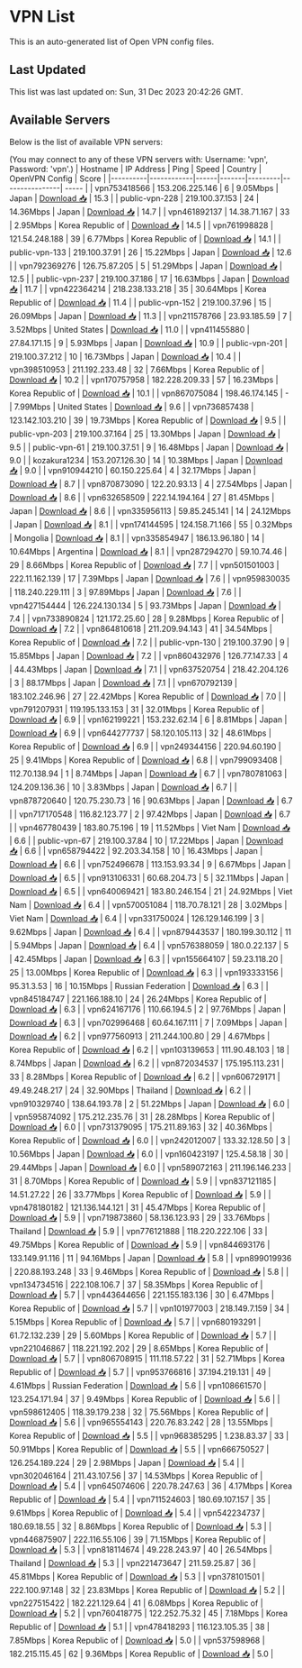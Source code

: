 # VPN List

This is an auto-generated list of Open VPN config files.

## Last Updated

This list was last updated on: Sun, 31 Dec 2023 20:42:26 GMT.

## Available Servers

Below is the list of available VPN servers:

(You may connect to any of these VPN servers with: Username: 'vpn', Password: 'vpn'.)
| Hostname | IP Address | Ping | Speed | Country | OpenVPN Config | Score |
|----------|------------|------|-------|---------|----------------| ----- |
| vpn753418566 | 153.206.225.146 | 6 | 9.05Mbps | Japan | [Download 📥](./configs/server_0_JP.ovpn) | 15.3 |
| public-vpn-228 | 219.100.37.153 | 24 | 14.36Mbps | Japan | [Download 📥](./configs/server_1_JP.ovpn) | 14.7 |
| vpn461892137 | 14.38.71.167 | 33 | 2.95Mbps | Korea Republic of | [Download 📥](./configs/server_2_KR.ovpn) | 14.5 |
| vpn761998828 | 121.54.248.188 | 39 | 6.77Mbps | Korea Republic of | [Download 📥](./configs/server_3_KR.ovpn) | 14.1 |
| public-vpn-133 | 219.100.37.91 | 26 | 15.22Mbps | Japan | [Download 📥](./configs/server_4_JP.ovpn) | 12.6 |
| vpn792369276 | 126.75.87.205 | 5 | 51.29Mbps | Japan | [Download 📥](./configs/server_5_JP.ovpn) | 12.5 |
| public-vpn-237 | 219.100.37.186 | 17 | 16.63Mbps | Japan | [Download 📥](./configs/server_6_JP.ovpn) | 11.7 |
| vpn422364214 | 218.238.133.218 | 35 | 30.64Mbps | Korea Republic of | [Download 📥](./configs/server_7_KR.ovpn) | 11.4 |
| public-vpn-152 | 219.100.37.96 | 15 | 26.09Mbps | Japan | [Download 📥](./configs/server_8_JP.ovpn) | 11.3 |
| vpn211578766 | 23.93.185.59 | 7 | 3.52Mbps | United States | [Download 📥](./configs/server_9_US.ovpn) | 11.0 |
| vpn411455880 | 27.84.171.15 | 9 | 5.93Mbps | Japan | [Download 📥](./configs/server_10_JP.ovpn) | 10.9 |
| public-vpn-201 | 219.100.37.212 | 10 | 16.73Mbps | Japan | [Download 📥](./configs/server_11_JP.ovpn) | 10.4 |
| vpn398510953 | 211.192.233.48 | 32 | 7.66Mbps | Korea Republic of | [Download 📥](./configs/server_12_KR.ovpn) | 10.2 |
| vpn170757958 | 182.228.209.33 | 57 | 16.23Mbps | Korea Republic of | [Download 📥](./configs/server_13_KR.ovpn) | 10.1 |
| vpn867075084 | 198.46.174.145 | - | 7.99Mbps | United States | [Download 📥](./configs/server_14_US.ovpn) | 9.6 |
| vpn736857438 | 123.142.103.210 | 39 | 19.73Mbps | Korea Republic of | [Download 📥](./configs/server_15_KR.ovpn) | 9.5 |
| public-vpn-203 | 219.100.37.164 | 25 | 13.30Mbps | Japan | [Download 📥](./configs/server_16_JP.ovpn) | 9.5 |
| public-vpn-61 | 219.100.37.51 | 9 | 16.48Mbps | Japan | [Download 📥](./configs/server_17_JP.ovpn) | 9.0 |
| kozakura1234 | 153.207.126.30 | 14 | 10.38Mbps | Japan | [Download 📥](./configs/server_18_JP.ovpn) | 9.0 |
| vpn910944210 | 60.150.225.64 | 4 | 32.17Mbps | Japan | [Download 📥](./configs/server_19_JP.ovpn) | 8.7 |
| vpn870873090 | 122.20.93.13 | 4 | 27.54Mbps | Japan | [Download 📥](./configs/server_20_JP.ovpn) | 8.6 |
| vpn632658509 | 222.14.194.164 | 27 | 81.45Mbps | Japan | [Download 📥](./configs/server_21_JP.ovpn) | 8.6 |
| vpn335956113 | 59.85.245.141 | 14 | 24.12Mbps | Japan | [Download 📥](./configs/server_22_JP.ovpn) | 8.1 |
| vpn174144595 | 124.158.71.166 | 55 | 0.32Mbps | Mongolia | [Download 📥](./configs/server_23_MN.ovpn) | 8.1 |
| vpn335854947 | 186.13.96.180 | 14 | 10.64Mbps | Argentina | [Download 📥](./configs/server_24_AR.ovpn) | 8.1 |
| vpn287294270 | 59.10.74.46 | 29 | 8.66Mbps | Korea Republic of | [Download 📥](./configs/server_25_KR.ovpn) | 7.7 |
| vpn501501003 | 222.11.162.139 | 17 | 7.39Mbps | Japan | [Download 📥](./configs/server_26_JP.ovpn) | 7.6 |
| vpn959830035 | 118.240.229.111 | 3 | 97.89Mbps | Japan | [Download 📥](./configs/server_27_JP.ovpn) | 7.6 |
| vpn427154444 | 126.224.130.134 | 5 | 93.73Mbps | Japan | [Download 📥](./configs/server_28_JP.ovpn) | 7.4 |
| vpn733890824 | 121.172.25.60 | 28 | 9.28Mbps | Korea Republic of | [Download 📥](./configs/server_29_KR.ovpn) | 7.2 |
| vpn864810618 | 211.209.94.143 | 41 | 34.54Mbps | Korea Republic of | [Download 📥](./configs/server_30_KR.ovpn) | 7.2 |
| public-vpn-130 | 219.100.37.90 | 9 | 15.85Mbps | Japan | [Download 📥](./configs/server_31_JP.ovpn) | 7.2 |
| vpn860432976 | 126.77.147.33 | 4 | 44.43Mbps | Japan | [Download 📥](./configs/server_32_JP.ovpn) | 7.1 |
| vpn637520754 | 218.42.204.126 | 3 | 88.17Mbps | Japan | [Download 📥](./configs/server_33_JP.ovpn) | 7.1 |
| vpn670792139 | 183.102.246.96 | 27 | 22.42Mbps | Korea Republic of | [Download 📥](./configs/server_34_KR.ovpn) | 7.0 |
| vpn791207931 | 119.195.133.153 | 31 | 32.01Mbps | Korea Republic of | [Download 📥](./configs/server_35_KR.ovpn) | 6.9 |
| vpn162199221 | 153.232.62.14 | 6 | 8.81Mbps | Japan | [Download 📥](./configs/server_36_JP.ovpn) | 6.9 |
| vpn644277737 | 58.120.105.113 | 32 | 48.61Mbps | Korea Republic of | [Download 📥](./configs/server_37_KR.ovpn) | 6.9 |
| vpn249344156 | 220.94.60.190 | 25 | 9.41Mbps | Korea Republic of | [Download 📥](./configs/server_38_KR.ovpn) | 6.8 |
| vpn799093408 | 112.70.138.94 | 1 | 8.74Mbps | Japan | [Download 📥](./configs/server_39_JP.ovpn) | 6.7 |
| vpn780781063 | 124.209.136.36 | 10 | 3.83Mbps | Japan | [Download 📥](./configs/server_40_JP.ovpn) | 6.7 |
| vpn878720640 | 120.75.230.73 | 16 | 90.63Mbps | Japan | [Download 📥](./configs/server_41_JP.ovpn) | 6.7 |
| vpn717170548 | 116.82.123.77 | 2 | 97.42Mbps | Japan | [Download 📥](./configs/server_42_JP.ovpn) | 6.7 |
| vpn467780439 | 183.80.75.196 | 19 | 11.52Mbps | Viet Nam | [Download 📥](./configs/server_43_VN.ovpn) | 6.6 |
| public-vpn-67 | 219.100.37.84 | 10 | 17.22Mbps | Japan | [Download 📥](./configs/server_44_JP.ovpn) | 6.6 |
| vpn658794422 | 92.203.34.158 | 10 | 16.43Mbps | Japan | [Download 📥](./configs/server_45_JP.ovpn) | 6.6 |
| vpn752496678 | 113.153.93.34 | 9 | 6.67Mbps | Japan | [Download 📥](./configs/server_46_JP.ovpn) | 6.5 |
| vpn913106331 | 60.68.204.73 | 5 | 32.11Mbps | Japan | [Download 📥](./configs/server_47_JP.ovpn) | 6.5 |
| vpn640069421 | 183.80.246.154 | 21 | 24.92Mbps | Viet Nam | [Download 📥](./configs/server_48_VN.ovpn) | 6.4 |
| vpn570051084 | 118.70.78.121 | 28 | 3.02Mbps | Viet Nam | [Download 📥](./configs/server_49_VN.ovpn) | 6.4 |
| vpn331750024 | 126.129.146.199 | 3 | 9.62Mbps | Japan | [Download 📥](./configs/server_50_JP.ovpn) | 6.4 |
| vpn879443537 | 180.199.30.112 | 11 | 5.94Mbps | Japan | [Download 📥](./configs/server_51_JP.ovpn) | 6.4 |
| vpn576388059 | 180.0.22.137 | 5 | 42.45Mbps | Japan | [Download 📥](./configs/server_52_JP.ovpn) | 6.3 |
| vpn155664107 | 59.23.118.20 | 25 | 13.00Mbps | Korea Republic of | [Download 📥](./configs/server_53_KR.ovpn) | 6.3 |
| vpn193333156 | 95.31.3.53 | 16 | 10.15Mbps | Russian Federation | [Download 📥](./configs/server_54_RU.ovpn) | 6.3 |
| vpn845184747 | 221.166.188.10 | 24 | 26.24Mbps | Korea Republic of | [Download 📥](./configs/server_55_KR.ovpn) | 6.3 |
| vpn624167176 | 110.66.194.5 | 2 | 97.76Mbps | Japan | [Download 📥](./configs/server_56_JP.ovpn) | 6.3 |
| vpn702996468 | 60.64.167.111 | 7 | 7.09Mbps | Japan | [Download 📥](./configs/server_57_JP.ovpn) | 6.2 |
| vpn977560913 | 211.244.100.80 | 29 | 4.67Mbps | Korea Republic of | [Download 📥](./configs/server_58_KR.ovpn) | 6.2 |
| vpn103139653 | 111.90.48.103 | 18 | 8.74Mbps | Japan | [Download 📥](./configs/server_59_JP.ovpn) | 6.2 |
| vpn872034537 | 175.195.113.231 | 33 | 8.28Mbps | Korea Republic of | [Download 📥](./configs/server_60_KR.ovpn) | 6.2 |
| vpn606729171 | 49.49.248.217 | 24 | 32.90Mbps | Thailand | [Download 📥](./configs/server_61_TH.ovpn) | 6.2 |
| vpn910329740 | 138.64.193.78 | 2 | 51.22Mbps | Japan | [Download 📥](./configs/server_62_JP.ovpn) | 6.0 |
| vpn595874092 | 175.212.235.76 | 31 | 28.28Mbps | Korea Republic of | [Download 📥](./configs/server_63_KR.ovpn) | 6.0 |
| vpn731379095 | 175.211.89.163 | 32 | 40.36Mbps | Korea Republic of | [Download 📥](./configs/server_64_KR.ovpn) | 6.0 |
| vpn242012007 | 133.32.128.50 | 3 | 10.56Mbps | Japan | [Download 📥](./configs/server_65_JP.ovpn) | 6.0 |
| vpn160423197 | 125.4.58.18 | 30 | 29.44Mbps | Japan | [Download 📥](./configs/server_66_JP.ovpn) | 6.0 |
| vpn589072163 | 211.196.146.233 | 31 | 8.70Mbps | Korea Republic of | [Download 📥](./configs/server_67_KR.ovpn) | 5.9 |
| vpn837121185 | 14.51.27.22 | 26 | 33.77Mbps | Korea Republic of | [Download 📥](./configs/server_68_KR.ovpn) | 5.9 |
| vpn478180182 | 121.136.144.121 | 31 | 45.47Mbps | Korea Republic of | [Download 📥](./configs/server_69_KR.ovpn) | 5.9 |
| vpn719873860 | 58.136.123.93 | 29 | 33.76Mbps | Thailand | [Download 📥](./configs/server_70_TH.ovpn) | 5.9 |
| vpn776121888 | 118.220.222.106 | 33 | 49.75Mbps | Korea Republic of | [Download 📥](./configs/server_71_KR.ovpn) | 5.9 |
| vpn844693176 | 133.149.91.116 | 11 | 94.16Mbps | Japan | [Download 📥](./configs/server_72_JP.ovpn) | 5.8 |
| vpn899019936 | 220.88.193.248 | 33 | 9.46Mbps | Korea Republic of | [Download 📥](./configs/server_73_KR.ovpn) | 5.8 |
| vpn134734516 | 222.108.106.7 | 37 | 58.35Mbps | Korea Republic of | [Download 📥](./configs/server_74_KR.ovpn) | 5.7 |
| vpn443644656 | 221.155.183.136 | 30 | 6.47Mbps | Korea Republic of | [Download 📥](./configs/server_75_KR.ovpn) | 5.7 |
| vpn101977003 | 218.149.7.159 | 34 | 5.15Mbps | Korea Republic of | [Download 📥](./configs/server_76_KR.ovpn) | 5.7 |
| vpn680193291 | 61.72.132.239 | 29 | 5.60Mbps | Korea Republic of | [Download 📥](./configs/server_77_KR.ovpn) | 5.7 |
| vpn221046867 | 118.221.192.202 | 29 | 8.65Mbps | Korea Republic of | [Download 📥](./configs/server_78_KR.ovpn) | 5.7 |
| vpn806708915 | 111.118.57.22 | 31 | 52.71Mbps | Korea Republic of | [Download 📥](./configs/server_79_KR.ovpn) | 5.7 |
| vpn953766816 | 37.194.219.131 | 49 | 4.61Mbps | Russian Federation | [Download 📥](./configs/server_80_RU.ovpn) | 5.6 |
| vpn108661570 | 123.254.171.94 | 37 | 9.49Mbps | Korea Republic of | [Download 📥](./configs/server_81_KR.ovpn) | 5.6 |
| vpn598612405 | 118.39.179.238 | 32 | 75.56Mbps | Korea Republic of | [Download 📥](./configs/server_82_KR.ovpn) | 5.6 |
| vpn965554143 | 220.76.83.242 | 28 | 13.55Mbps | Korea Republic of | [Download 📥](./configs/server_83_KR.ovpn) | 5.5 |
| vpn968385295 | 1.238.83.37 | 33 | 50.91Mbps | Korea Republic of | [Download 📥](./configs/server_84_KR.ovpn) | 5.5 |
| vpn666750527 | 126.254.189.224 | 29 | 2.98Mbps | Japan | [Download 📥](./configs/server_85_JP.ovpn) | 5.4 |
| vpn302046164 | 211.43.107.56 | 37 | 14.53Mbps | Korea Republic of | [Download 📥](./configs/server_86_KR.ovpn) | 5.4 |
| vpn645074606 | 220.78.247.63 | 36 | 4.17Mbps | Korea Republic of | [Download 📥](./configs/server_87_KR.ovpn) | 5.4 |
| vpn711524603 | 180.69.107.157 | 35 | 9.61Mbps | Korea Republic of | [Download 📥](./configs/server_88_KR.ovpn) | 5.4 |
| vpn542234737 | 180.69.18.55 | 32 | 8.86Mbps | Korea Republic of | [Download 📥](./configs/server_89_KR.ovpn) | 5.3 |
| vpn446875907 | 222.116.55.106 | 39 | 71.15Mbps | Korea Republic of | [Download 📥](./configs/server_90_KR.ovpn) | 5.3 |
| vpn818114674 | 49.228.243.97 | 40 | 26.54Mbps | Thailand | [Download 📥](./configs/server_91_TH.ovpn) | 5.3 |
| vpn221473647 | 211.59.25.87 | 36 | 45.81Mbps | Korea Republic of | [Download 📥](./configs/server_92_KR.ovpn) | 5.3 |
| vpn378101501 | 222.100.97.148 | 32 | 23.83Mbps | Korea Republic of | [Download 📥](./configs/server_93_KR.ovpn) | 5.2 |
| vpn227515422 | 182.221.129.64 | 41 | 6.08Mbps | Korea Republic of | [Download 📥](./configs/server_94_KR.ovpn) | 5.2 |
| vpn760418775 | 122.252.75.32 | 45 | 7.18Mbps | Korea Republic of | [Download 📥](./configs/server_95_KR.ovpn) | 5.1 |
| vpn478418293 | 116.123.105.35 | 38 | 7.85Mbps | Korea Republic of | [Download 📥](./configs/server_96_KR.ovpn) | 5.0 |
| vpn537598968 | 182.215.115.45 | 62 | 9.36Mbps | Korea Republic of | [Download 📥](./configs/server_97_KR.ovpn) | 5.0 |
